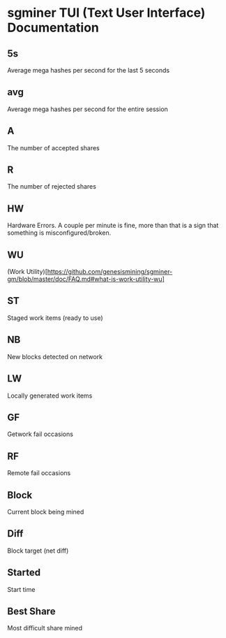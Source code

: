 # sgminer TUI (Text User Interface) Documentation

## 5s
Average mega hashes per second for the last 5 seconds

## avg
Average mega hashes per second for the entire session

## A 
The number of accepted shares

## R
The number of rejected shares

## HW
Hardware Errors. A couple per minute is fine, more than that is a sign that something is misconfigured/broken.

## WU
(Work Utility)[https://github.com/genesismining/sgminer-gm/blob/master/doc/FAQ.md#what-is-work-utility-wu]

## ST
Staged work items (ready to use)

## NB
New blocks detected on network

## LW 
Locally generated work items

## GF
Getwork fail occasions

## RF
Remote fail occasions

## Block
Current block being mined

## Diff
Block target (net diff)

## Started
Start time

## Best Share
Most difficult share mined